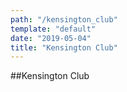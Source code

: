 ```yaml
---
path: "/kensington_club"
template: "default"
date: "2019-05-04"
title: "Kensington Club"
---
```


##Kensington Club

